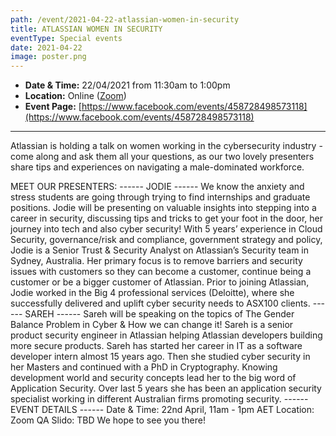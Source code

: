 ```yaml
---
path: /event/2021-04-22-atlassian-women-in-security
title: ATLASSIAN WOMEN IN SECURITY
eventType: Special events
date: 2021-04-22
image: poster.png
---
```


- **Date & Time:** 22/04/2021 from 11:30am to 1:00pm
- **Location:** Online ([Zoom](https://atlassian.zoom.us/j/98550442551?pwd=TTgrMDhUU0srLy9KMFl6QnJCUzNnZz09&fbclid=IwAR1TfAEFR42KHyOftA1X1c2I5wE2u43ureTe-KUmXc3LWM9TvLi1RlvPUDU#success))
- **Event Page:** [https://www.facebook.com/events/458728498573118](https://www.facebook.com/events/458728498573118)

---

Atlassian is holding a talk on women working in the cybersecurity industry - come along and ask them all your questions, as our two lovely presenters share tips and experiences on navigating a male-dominated workforce.

MEET OUR PRESENTERS:
------ JODIE ------
We know the anxiety and stress students are going through trying to find internships and graduate positions. Jodie will be presenting on valuable insights into stepping into a career in security, discussing tips and tricks to get your foot in the door, her journey into tech and also cyber security! With 5 years’ experience in Cloud Security, governance/risk and compliance, government strategy and policy, Jodie is a Senior Trust & Security Analyst on Atlassian’s Security team in Sydney, Australia. Her primary focus is to remove barriers and security issues with customers so they can become a customer, continue being a customer or be a bigger customer of Atlassian. Prior to joining Atlassian, Jodie worked in the Big 4 professional services (Deloitte), where she successfully delivered and uplift cyber security needs to ASX100 clients.
------ SAREH ------
Sareh will be speaking on the topics of The Gender Balance Problem in Cyber & How we can change it!
Sareh is a senior product security engineer in Atlassian helping Atlassian developers building more secure products. Sareh has started her career in IT as a software developer intern almost 15 years ago. Then she studied cyber security in her Masters and continued with a PhD in Cryptography. Knowing development world and security concepts lead her to the big word of Application Security. Over last 5 years she has been an application security specialist working in different Australian firms promoting security.
------ EVENT DETAILS ------
Date & Time: 22nd April, 11am - 1pm AET
Location: Zoom
QA Slido: TBD
We hope to see you there!
